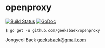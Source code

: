 # openproxy

[![Build Status](https://travis-ci.org/geeksbaek/openproxy.svg?branch=master)](https://travis-ci.org/geeksbaek/openproxy)
[![GoDoc](https://godoc.org/github.com/geeksbaek/openproxy?status.svg)](https://godoc.org/github.com/geeksbaek/openproxy)

```
$ go get -u github.com/geeksbaek/openproxy
```

Jongyeol Baek <geeksbaek@gmail.com>
